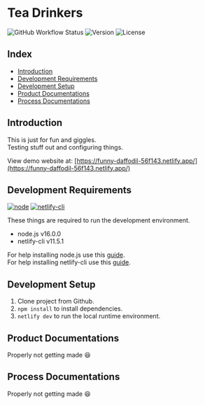 # Tea Drinkers

![GitHub Workflow Status](https://img.shields.io/github/actions/workflow/status/RaiinbowSolutions/tea-drinkers/continuous-deployment.yml?style=for-the-badge)
![Version](https://img.shields.io/github/package-json/v/RaiinbowSolutions/tea-drinkers?style=for-the-badge)
![License](https://img.shields.io/github/license/RaiinbowSolutions/tea-drinkers?style=for-the-badge)

## Index

- [Introduction](#introduction)
- [Development Requirements](#development-requirements)
- [Development Setup](#development-setup)
- [Product Documentations](#product-documentations)
- [Process Documentations](#process-documentations)

## Introduction

This is just for fun and giggles. <br>
Testing stuff out and configuring things.

View demo website at: [https://funny-daffodil-56f143.netlify.app/](https://funny-daffodil-56f143.netlify.app/)

## Development Requirements

[![node](https://img.shields.io/badge/node-%5E16.0.0-informational?style=flat-square)](https://nodejs.org/en/)
[![netlify-cli](https://img.shields.io/badge/netlify--cli-%5E11.5.1-informational?style=flat-square)](https://www.npmjs.com/package/netlify-cli)

These things are required to run the development environment.

- node.js v16.0.0
- netlify-cli v11.5.1

For help installing node.js use this [guide](https://docs.npmjs.com/downloading-and-installing-node-js-and-npm). <br>
For help installing netlify-cli use this [guide](https://docs.netlify.com/cli/get-started/).

## Development Setup

1. Clone project from Github.
2. `npm install` to install dependencies.
3. `netlify dev` to run the local runtime environment.

## Product Documentations

Properly not getting made 😆

## Process Documentations

Properly not getting made 😆
